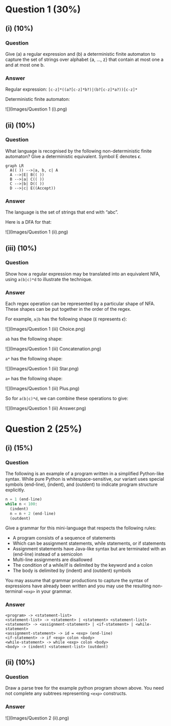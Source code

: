 # Question 1 (30%)

## (i) (10%)

### Question

Give (a) a regular expression and (b) a deterministic finite automaton to capture the set of strings over alphabet {a, …, z} that contain at most one a and at most one b.

### Answer

Regular expression: `[c-z]*((a?[c-z]*b?)|(b?[c-z]*a?))[c-z]*`

Deterministic finite automaton:

![](Images/Question 1 (i).png)

## (ii) (10%)

### Question

What language is recognised by the following non-deterministic finite automaton? Give a deterministic equivalent. Symbol E denotes $\epsilon$.

```mermaid
graph LR
  A(( )) -->|a, b, c| A
  A -->|E| B(( ))
  B -->|a| C(( ))
  C -->|b| D(( ))
  D -->|c| E((Accept))
```

### Answer

The language is the set of strings that end with “abc”.

Here is a DFA for that:

![](Images/Question 1 (ii).png)

## (iii) (10%)

### Question

Show how a regular expression may be translated into an equivalent NFA, using `a(b|c)*d` to illustrate the technique.

### Answer

Each regex operation can be represented by a particular shape of NFA. These shapes can be put together in the order of the regex.

For example, `a|b` has the following shape (`E` represents $\epsilon$):

![](Images/Question 1 (iii) Choice.png)

`ab` has the following shape:

![](Images/Question 1 (iii) Concatenation.png)

`a*` has the following shape:

![](Images/Question 1 (iii) Star.png)

`a+` has the following shape:

![](Images/Question 1 (iii) Plus.png)

So for `a(b|c)*d`, we can combine these operations to give:

![](Images/Question 1 (iii) Answer.png)

# Question 2 (25%)

## (i) (15%)

### Question

The following is an example of a program written in a simplified Python-like syntax. While pure Python is whitespace-sensitive, our variant uses special symbols (end-line), (indent), and (outdent) to indicate program structure explicitly.

```python
n = 1 (end-line)
while n < 100:
  (indent)
  n = n + 2 (end-line)
  (outdent)
```

Give a grammar for this mini-language that respects the following rules:

- A program consists of a sequence of statements
- Which can be assignment statements, while statements, or if statements
- Assignment statements have Java-like syntax but are terminated with an (end-line) instead of a semicolon
- Multi-line assignments are disallowed
- The condition of a while/if is delimited by the keyword and a colon
- The body is delimited by (indent) and (outdent) symbols

You may assume that grammar productions to capture the syntax of expressions have already been written and you may use the resulting non-terminal `<exp>` in your grammar.

### Answer

```CFG
<program> -> <statement-list>
<statement-list> -> <statement> | <statement> <statement-list>
<statement> -> <assignment-statement> | <if-statement> | <while-statement>
<assignment-statement> -> id = <exp> (end-line)
<if-statement> -> if <exp> colon <body>
<while-statement> -> while <exp> colon <body>
<body> -> (indent) <statement-list> (outdent)
```

## (ii) (10%)

### Question

Draw a parse tree for the example python program shown above. You need not complete any subtrees representing `<exp>` constructs.

### Answer

![](Images/Question 2 (ii).png)

